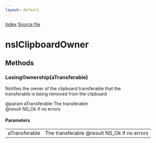 ```yaml
---
layout: default
---
```

<div id='links'><a href="../index.html">Index</a>
<a href="http://dxr.mozilla.org/mozilla-central/source/widget/nsIClipboardOwner.idl">Source file</a>
</div>

# nsIClipboardOwner #

## Methods ##

### LosingOwnership(aTransferable) ###
  
Notifies the owner of the clipboard transferable that the  
transferable is being removed from the clipboard  
  
@param  aTransferable The transferable  
@result NS_Ok if no errors  
  

#### Parameters ####

<table>

<tr>
<td>aTransferable</td>
<td>The transferable  
@result NS_Ok if no errors  
</td>
</tr>

</table>
